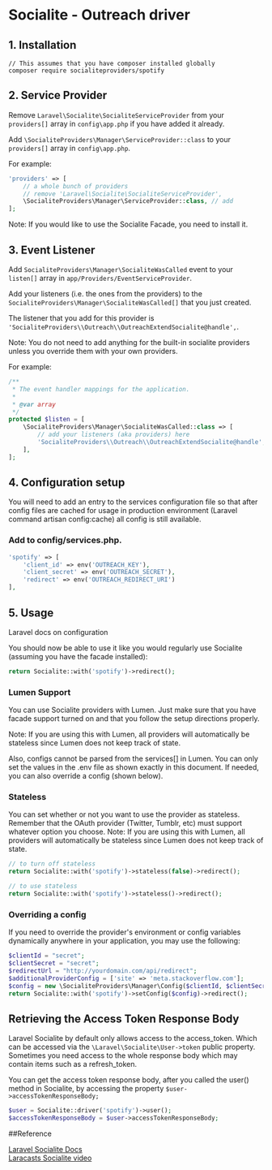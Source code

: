# Socialite - Outreach driver

## 1. Installation

```
// This assumes that you have composer installed globally
composer require socialiteproviders/spotify
```

## 2. Service Provider

Remove `Laravel\Socialite\SocialiteServiceProvider` from your `providers[]` array in `config\app.php` if you have added it already.

Add `\SocialiteProviders\Manager\ServiceProvider::class` to your `providers[]` array in `config\app.php`.

For example:

```php
'providers' => [
    // a whole bunch of providers
    // remove 'Laravel\Socialite\SocialiteServiceProvider',
    \SocialiteProviders\Manager\ServiceProvider::class, // add
];
```

Note: If you would like to use the Socialite Facade, you need to install it.

## 3. Event Listener

Add `SocialiteProviders\Manager\SocialiteWasCalled` event to your `listen[]` array in `app/Providers/EventServiceProvider`.

Add your listeners (i.e. the ones from the providers) to the `SocialiteProviders\Manager\SocialiteWasCalled[]` that you just created.

The listener that you add for this provider is `'SocialiteProviders\\Outreach\\OutreachExtendSocialite@handle',`.

Note: You do not need to add anything for the built-in socialite providers unless you override them with your own providers.

For example:

```php
/**
 * The event handler mappings for the application.
 *
 * @var array
 */
protected $listen = [
    \SocialiteProviders\Manager\SocialiteWasCalled::class => [
        // add your listeners (aka providers) here
        'SocialiteProviders\\Outreach\\OutreachExtendSocialite@handle',
    ],
];
```

## 4. Configuration setup

You will need to add an entry to the services configuration file so that after config files are cached for usage in production environment (Laravel command artisan config:cache) all config is still available.

### Add to config/services.php.

```php
'spotify' => [
    'client_id' => env('OUTREACH_KEY'),
    'client_secret' => env('OUTREACH_SECRET'),
    'redirect' => env('OUTREACH_REDIRECT_URI')
],
```

## 5. Usage

Laravel docs on configuration

You should now be able to use it like you would regularly use Socialite (assuming you have the facade installed):

```php
return Socialite::with('spotify')->redirect();
```

### Lumen Support

You can use Socialite providers with Lumen. Just make sure that you have facade support turned on and that you follow the setup directions properly.

Note: If you are using this with Lumen, all providers will automatically be stateless since Lumen does not keep track of state.

Also, configs cannot be parsed from the services[] in Lumen. You can only set the values in the .env file as shown exactly in this document. If needed, you can also override a config (shown below).

### Stateless

You can set whether or not you want to use the provider as stateless. Remember that the OAuth provider (Twitter, Tumblr, etc) must support whatever option you choose.
Note: If you are using this with Lumen, all providers will automatically be stateless since Lumen does not keep track of state.

```php
// to turn off stateless
return Socialite::with('spotify')->stateless(false)->redirect();

// to use stateless
return Socialite::with('spotify')->stateless()->redirect();
```

### Overriding a config

If you need to override the provider's environment or config variables dynamically anywhere in your application, you may use the following:

```php
$clientId = "secret";
$clientSecret = "secret";
$redirectUrl = "http://yourdomain.com/api/redirect";
$additionalProviderConfig = ['site' => 'meta.stackoverflow.com'];
$config = new \SocialiteProviders\Manager\Config($clientId, $clientSecret, $redirectUrl, $additionalProviderConfig);
return Socialite::with('spotify')->setConfig($config)->redirect();
```

## Retrieving the Access Token Response Body

Laravel Socialite by default only allows access to the access_token. Which can be accessed via the `\Laravel\Socialite\User->token` public property. Sometimes you need access to the whole response body which may contain items such as a refresh_token.

You can get the access token response body, after you called the user() method in Socialite, by accessing the property `$user->accessTokenResponseBody;`

```php
$user = Socialite::driver('spotify')->user();
$accessTokenResponseBody = $user->accessTokenResponseBody;
```

##Reference

[Laravel Socialite Docs](https://github.com/laravel/socialite)<br>
[Laracasts Socialite video](https://laracasts.com/series/whats-new-in-laravel-5/episodes/9)
